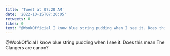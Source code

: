```yaml
---
title: 'Tweet at 07:20 AM'
date: '2022-10-15T07:20:05'
retweets: 0
likes: 0
text: "@WookOfficial I know blue string pudding when I see it. Does this mean The Clangers are canon?"
---
```

@WookOfficial I know blue string pudding when I see it. Does this mean The Clangers are canon?